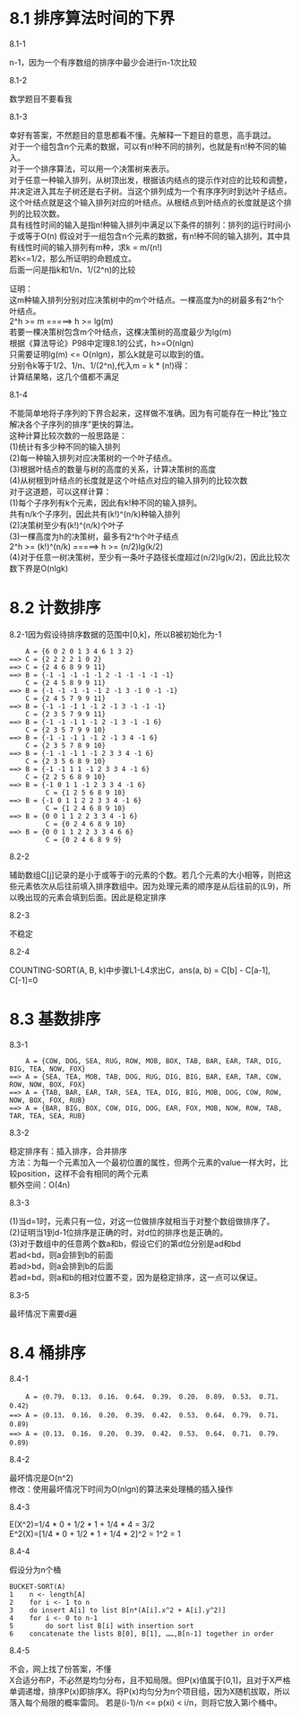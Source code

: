 # 8.1 排序算法时间的下界

8.1-1

n-1，因为一个有序数组的排序中最少会进行n-1次比较</span>

8.1-2

数学题目不要看我

8.1-3

幸好有答案，不然题目的意思都看不懂。先解释一下题目的意思，高手跳过。  
对于一个组包含n个元素的数据，可以有n!种不同的排列，也就是有n!种不同的输入。  
对于一个排序算法，可以用一个决策树来表示。  
对于任意一种输入排列，从树顶出发，根据该内结点的提示作对应的比较和调整，并决定进入其左子树还是右子树。当这个排列成为一个有序序列时到达叶子结点。这个叶结点就是这个输入排列对应的叶结点。从根结点到叶结点的长度就是这个排列的比较次数。  
具有线性时间的输入是指n!种输入排列中满足以下条件的排列：排列的运行时间小于或等于O(n)
假设对于一组包含n个元素的数据，有n!种不同的输入排列，其中具有线性时间的输入排列有m种，求k = m/(n!)  
若k<=1/2，那么所证明的命题成立。  
后面一问是指k和1/n、1/(2^n)的比较  

证明：  
这m种输入排列分别对应决策树中的m个叶结点。一棵高度为h的树最多有2^h个叶结点。  
2^h >= m =====> h >= lg(m)  
若要一棵决策树包含m个叶结点，这棵决策树的高度最少为lg(m)  
根据《算法导论》P98中定理8.1的公式，h>=O(nlgn)  
只需要证明lg(m) <= O(nlgn)，那么k就是可以取到的值。  
分别令k等于1/2、1/n、1/(2^n),代入m = k * (n!)得：  
计算结果略，这几个值都不满足  

8.1-4

不能简单地将子序列的下界合起来，这样做不准确。因为有可能存在一种比“独立解决各个子序列的排序”更快的算法。  
这种计算比较次数的一般思路是：  
(1)统计有多少种不同的输入排列  
(2)每一种输入排列对应决策树的一个叶子结点。  
(3)根据叶结点的数量与树的高度的关系，计算决策树的高度  
(4)从树根到叶结点的长度就是这个叶结点对应的输入排列的比较次数  
对于这道题，可以这样计算：  
(1)每个子序列有k个元素，因此有k!种不同的输入排列。  
共有n/k个子序列，因此共有(k!)^(n/k)种输入排列  
(2)决策树至少有(k!)^(n/k)个叶子  
(3)一棵高度为h的决策树，最多有2^h个叶子结点  
2^h >= (k!)^(n/k)   =====>   h >= (n/2)lg(k/2)  
(4)对于任意一树决策树，至少有一条叶子路径长度超过(n/2)lg(k/2)，因此比较次数下界是O(nlgk)  

# 8.2 计数排序

8.2-1因为假设待排序数据的范围中[0,k]，所以B被初始化为-1

```
    A = {6 0 2 0 1 3 4 6 1 3 2}
==> C = {2 2 2 2 1 0 2}
==> C = {2 4 6 8 9 9 11}
==> B = {-1 -1 -1 -1 -1 2 -1 -1 -1 -1 -1}
    C = {2 4 5 8 9 9 11}
==> B = {-1 -1 -1 -1 -1 2 -1 3 -1 0 -1 -1}
    C = {2 4 5 7 9 9 11}
==> B = {-1 -1 -1 1 -1 2 -1 3 -1 -1 -1}
    C = {2 3 5 7 9 9 11}
==> B = {-1 -1 -1 1 -1 2 -1 3 -1 -1 6}
    C = {2 3 5 7 9 9 10}
==> B = {-1 -1 -1 1 -1 2 -1 3 4 -1 6}
    C = {2 3 5 7 8 9 10}
==> B = {-1 -1 -1 1 -1 2 3 3 4 -1 6}
    C = {2 3 5 6 8 9 10}
==> B = {-1 -1 1 1 -1 2 3 3 4 -1 6}
    C = {2 2 5 6 8 9 10}
==> B = {-1 0 1 1 -1 2 3 3 4 -1 6}
         C = {1 2 5 6 8 9 10}
==> B = {-1 0 1 1 2 2 3 3 4 -1 6}
         C = {1 2 4 6 8 9 10}
==> B = {0 0 1 1 2 2 3 3 4 -1 6}
         C = {0 2 4 6 8 9 10}
==> B = {0 0 1 1 2 2 3 3 4 6 6}
         C = {0 2 4 6 8 9 9}
```

8.2-2

辅助数组C[j]记录的是小于或等于i的元素的个数。若几个元素的大小相等，则把这些元素依次从后往前填入排序数组中。因为处理元素的顺序是从后往前的(L9)，所以晚出现的元素会填到后面。因此是稳定排序

8.2-3

不稳定

8.2-4

COUNTING-SORT(A, B, k)中步骤L1-L4求出C，ans(a, b) = C[b] - C[a-1], C[-1]=0

# 8.3 基数排序

8.3-1

``` 
    A = {COW, DOG, SEA, RUG, ROW, MOB, BOX, TAB, BAR, EAR, TAR, DIG, BIG, TEA, NOW, FOX}
==> A = {SEA, TEA, MOB, TAB, DOG, RUG, DIG, BIG, BAR, EAR, TAR, COW, ROW, NOW, BOX, FOX}
==> A = {TAB, BAR, EAR, TAR, SEA, TEA, DIG, BIG, MOB, DOG, COW, ROW, NOW, BOX, FOX, RUB}
==> A = {BAR, BIG, BOX, COW, DIG, DOG, EAR, FOX, MOB, NOW, ROW, TAB, TAR, TEA, SEA, RUB}
```

8.3-2

稳定排序有：插入排序，合并排序  
方法：为每一个元素加入一个最初位置的属性，但两个元素的value一样大时，比较position，这样不会有相同的两个元素  
额外空间：O(4n)  

8.3-3

(1)当d=1时，元素只有一位，对这一位做排序就相当于对整个数组做排序了。  
(2)证明当1到d-1位排序是正确的时，对d位的排序也是正确的。  
(3)对于数组中的任意两个数a和b，假设它们的第d位分别是ad和bd  
若ad<bd，则a会排到b的前面  
若ad>bd，则a会排到b的后面  
若ad=bd，则a和b的相对位置不变，因为是稳定排序，这一点可以保证。  

8.3-5

最坏情况下需要d遍

# 8.4 桶排序
8.4-1

```
    A = ｛0.79， 0.13， 0.16， 0.64， 0.39， 0.20， 0.89， 0.53， 0.71， 0.42｝
==> A = ｛0.13， 0.16， 0.20， 0.39， 0.42， 0.53， 0.64， 0.79， 0.71， 0.89｝
==> A = ｛0.13， 0.16， 0.20， 0.39， 0.42， 0.53， 0.64， 0.71， 0.79， 0.89｝
```

8.4-2

最坏情况是O(n^2)  
修改：使用最坏情况下时间为O(nlgn)的算法来处理桶的插入操作  

8.4-3

E(X^2)=1/4 * 0 + 1/2 * 1 + 1/4 * 4 = 3/2  
E^2(X)=[1/4 * 0 + 1/2 * 1 + 1/4 * 2]^2 = 1^2 = 1  

8.4-4

假设分为n个桶  

```
BUCKET-SORT(A)  
1    n <- length[A]
2    for i <- 1 to n
3    do insert A[i] to list B[n*(A[i].x^2 + A[i].y^2)]
4    for i <- 0 to n-1
5        do sort list B[i] with insertion sort
6    concatenate the lists B[0], B[1], ……,B[n-1] together in order
```

8.4-5

不会，网上找了份答案，不懂  
X合适分布P，不必然是均匀分布，且不知局限。但P(x)值属于[0,1]，且对于X严格单调递增，排序P(x)即排序X。将P(x)均匀分为n个项目组，因为X随机拔取，所以落入每个局限的概率雷同。
若是(i-1)/n <= p(xi) < i/n，则将它放入第i个桶中。
